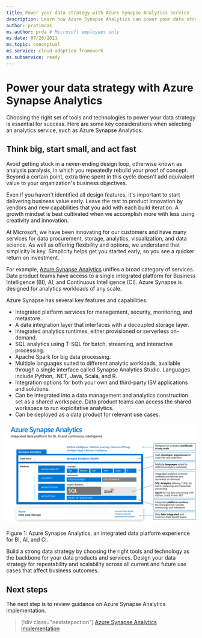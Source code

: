 ```yaml
---
title: Power your data strategy with Azure Synapse Analytics service
description: Learn how Azure Synapse Analytics can power your data strategy. Choosing the right set of tools and technologies is essential for a successful business outcome.
author: pratimdas
ms.author: prda # Microsoft employees only
ms.date: 07/28/2021
ms.topic: conceptual
ms.service: cloud-adoption-framework
ms.subservice: ready
---
```


# Power your data strategy with Azure Synapse Analytics

Choosing the right set of tools and technologies to power your data strategy is essential for success. Here are some key considerations when selecting an analytics service, such as Azure Synapse Analytics.

## Think big, start small, and act fast

Avoid getting stuck in a never-ending design loop, otherwise known as analysis paralysis, in which you repeatedly rebuild your proof of concept. Beyond a certain point, extra time spent in this cycle doesn't add equivalent value to your organization's business objectives.

Even if you haven't identified all design features, it's important to start delivering business value early. Leave the rest to product innovation by vendors and new capabilities that you add with each build iteration. A growth mindset is best cultivated when we accomplish more with less using creativity and innovation.

At Microsoft, we have been innovating for our customers and have many services for data procurement, storage, analytics, visualization, and data science. As well as offering flexibility and options, we understand that simplicity is key. Simplicity helps get you started early, so you see a quicker return on investment.

For example, [Azure Synapse Analytics](https://azure.microsoft.com/services/synapse-analytics/) unifies a broad category of services. Data product teams have access to a single integrated platform for Business Intelligence (BI), AI, and Continuous Intelligence (CI). Azure Synapse is designed for analytics workloads of any scale.

Azure Synapse has several key features and capabilities:

- Integrated platform services for management, security, monitoring, and metastore.
- A data integration layer that interfaces with a decoupled storage layer.
- Integrated analytics runtimes, either provisioned or serverless on-demand.
- SQL analytics using T-SQL for batch, streaming, and interactive processing.
- Apache Spark for big data processing.
- Multiple languages suited to different analytic workloads, available through a single interface called Synapse Analytics Studio. Languages include Python, .NET, Java, Scala, and R.
- Integration options for both your own and third-party ISV applications and solutions.
- Can be integrated into a data management and analytics construction set as a shared workspace. Data product teams can access the shared workspace to run exploitative analytics.
- Can be deployed as a data product for relevant use cases.

![Screenshot showing the various components and features of the Azure Synapse Analytics integrated data platform, as described earlier.](../images/data-strategy-synapse.png)

Figure 1: Azure Synapse Analytics, an integrated data platform experience for BI, AI, and CI.

Build a strong data strategy by choosing the right tools and technology as the backbone for your data products and services. Design your data strategy for repeatability and scalability across all current and future use cases that affect business outcomes.

## Next steps

The next step is to review guidance on Azure Synapse Analytics implementation.

> [!div class="nextstepaction"]
> [Azure Synapse Analytics Implementation](azure-synapse-analytics-implementation.md)
